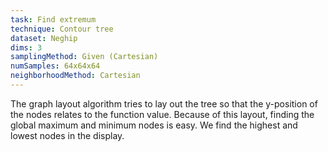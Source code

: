 ```yaml
---
task: Find extremum
technique: Contour tree
dataset: Neghip
dims: 3
samplingMethod: Given (Cartesian)
numSamples: 64x64x64
neighborhoodMethod: Cartesian
---
```


The graph layout algorithm tries to lay out the tree so that the y-position of
the nodes relates to the function value. Because of this layout, finding the
global maximum and minimum nodes is easy. We find the highest and lowest nodes
in the display.


